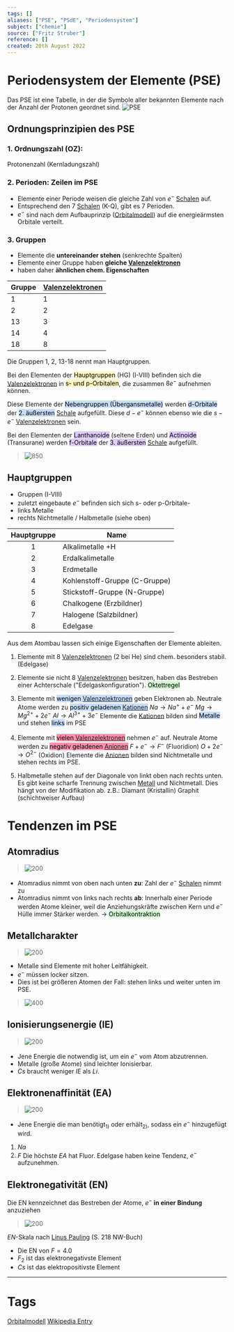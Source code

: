 ```yaml
---
tags: []
aliases: ["PSE", "PSdE", "Periodensystem"]
subject: ["chemie"]
source: ["Fritz Struber"]
reference: []
created: 20th August 2022
---
```


# Periodensystem der Elemente (PSE)
Das PSE ist eine Tabelle, in der die Symbole aller bekannten Elemente nach der Anzahl der Protonen geordnet sind.
![PSE](assets/PSE.png)
## Ordnungsprinzipien des PSE
### 1. Ordnungszahl (OZ):
Protonenzahl (Kernladungszahl)
### 2. Perioden: **Zeilen** im PSE
- Elemente einer Periode weisen die gleiche Zahl von $e^{-}$ [Schalen](Orbitalmodell.md) auf.
- Entsprechend den 7 [Schalen](Orbitalmodell.md) (K-Q), gibt es 7 Perioden.
- $e^{-}$ sind nach dem Aufbauprinzip ([Orbitalmodell](Orbitalmodell.md)) auf die energieärmsten Orbitale verteilt.
### 3. Gruppen
- Elemente die **untereinander stehen** (senkrechte Spalten)
- Elemente einer Gruppe haben **gleiche [Valenzelektronen](Valenzelektronen.md)**
- haben daher **ähnlichen chem. Eigenschaften**

| Gruppe | [Valenzelektronen](Valenzelektronen.md) |
| ------ | -------------------- |
| 1      | 1                    |
| 2      | 2                    |
| 13     | 3                    |
| 14     | 4                    |
| 18     | 8                    |

Die Gruppen 1, 2, 13-18 nennt man Hauptgruppen.

Bei den Elementen der <mark style="background: #FFF3A3A6;">Hauptgruppen</mark> (HG) (I-VIII) befinden sich die [Valenzelektronen](Valenzelektronen.md) in <mark style="background: #FFF3A3A6;">s- und p-Orbitalen</mark>, die zusammen $8 e^{-}$ aufnehmen können.

Diese Elemente der <mark style="background: #ADCCFFA6;">Nebengruppen (Übergansmetalle)</mark> werden <mark style="background: #ADCCFFA6;">d-Orbitale</mark> der <mark style="background: #ADCCFFA6;">2. äußersten</mark> [Schale](Orbitalmodell.md) aufgefüllt.
Diese $d-e^{-}$ können ebenso wie die $s-e^{-}$ [Valenzelektronen](Valenzelektronen.md) sein.

Bei den Elementen der <mark style="background: #D2B3FFA6;">Lanthanoide</mark> (seltene Erden) und <mark style="background: #D2B3FFA6;">Actinoide</mark> (Transurane) werden <mark style="background: #D2B3FFA6;">f-Orbitale</mark> der <mark style="background: #D2B3FFA6;">3. äußersten</mark> [Schale](Orbitalmodell.md) aufgefüllt.

>![850](assets/pse-orbs.png)

## Hauptgruppen
- Gruppen (I-VIII)
- zuletzt eingebaute $e^{-}$ befinden sich sich s- oder p-Orbitale-
- links Metalle
- rechts Nichtmetalle / Halbmetalle (siehe oben)

| Hauptgruppe | Name                          |
|:-----------:| ----------------------------- |
|      1      | Alkalimetalle +H              |
|      2      | Erdalkalimetalle              |
|      3      | Erdmetalle                    |
|      4      | Kohlenstoff-Gruppe (C-Gruppe) |
|      5      | Stickstoff-Gruppe (N-Gruppe)  |
|      6      | Chalkogene (Erzbildner)       |
|      7      | Halogene (Salzbildner)        |
|      8      | Edelgase                      |

Aus dem Atombau lassen sich einige Eigenschaften der Elemente ableiten.
1. Elemente mit 8 [Valenzelektronen](Valenzelektronen.md) (2 bei He) sind chem. besonders stabil. (Edelgase)
2. Elemente sie nicht 8 [Valenzelektronen](Valenzelektronen.md) besitzen, haben das Bestreben einer Achterschale ("Edelgaskonfiguration"). <mark style="background: #BBFABBA6;">Oktettregel</mark> 
3. Elemente mit <mark style="background: #ADCCFFA6;">wenigen [Valenzelektronen](Valenzelektronen.md)</mark> geben Elektronen ab.
   Neutrale Atome werden zu <mark style="background: #ADCCFFA6;">positiv geladenen [Kationen](Ionenbindung.md)</mark> 
   $Na\longrightarrow Na^{+}+e^{-}$
   $Mg\longrightarrow Mg^{2+}+2e^{-}$
   $Al\longrightarrow Al^{3+}+3e^{-}$
   Elemente die [Kationen](Ionenbindung.md) bilden sind <mark style="background: #ADCCFFA6;">Metalle</mark> und stehen <mark style="background: #ADCCFFA6;">links</mark> im PSE


4. Elemente mit <mark style="background: #FF5582A6;">vielen [Valenzelektronen](Valenzelektronen.md)</mark> nehmen $e^{-}$ auf.
   Neutrale Atome werden zu <mark style="background: #FF5582A6;">negativ geladenen [Anionen](Ionenbindung.md)</mark>
	$F+e^{-}\longrightarrow F^{-}$ (Fluoridion)
	$O+2e^{-}\longrightarrow O^{2-}$ (Oxidion)
	Elemente die [Anionen](Ionenbindung.md) bilden sind Nichtmetalle und stehen rechts im PSE.
5. Halbmetalle stehen auf der Diagonale von linkt oben nach rechts unten.
	Es gibt keine scharfe Trennung zwischen [Metall](Metallbindung.md) und Nichtmetall. Dies hängt von der Modifikation ab.
	z.B.: Diamant (Kristallin)
	Graphit (schichtweiser Aufbau)

# Tendenzen im PSE
## Atomradius
>![200](assets/x-ab_y-zu.png)
- Atomradius nimmt von oben nach unten **zu**:
  Zahl der $e^{-}$ [Schalen](Orbitalmodell.md) nimmt zu
- Atomradius nimmt von links nach rechts **ab**:
  Innerhalb einer Periode werden Atome kleiner, weil die Anziehungskräfte zwischen Kern und $e^{-}$ Hülle immer Stärker werden.
  $\rightarrow$ <mark style="background: #BBFABBA6;">Orbitalkontraktion</mark>
   
## Metallcharakter
>![200](assets/x-ab_y-zu.png)
- Metalle sind Elemente mit hoher Leitfähigkeit.
- $e^{-}$ müssen locker sitzen.
- Dies ist bei größeren Atomen der Fall: stehen links und weiter unten im PSE.

>![400](assets/LiCsAtome.png)
## Ionisierungsenergie (IE)
>![200](assets/x-zu_y-ab.png)
- Jene Energie die notwendig ist, um ein $e^{-}$ vom Atom abzutrennen.
- Metalle (große Atome) sind leichter Ionisierbar.
- $Cs$ braucht weniger *IE* als $Li$.
## Elektronenaffinität (EA)
>![200](assets/x-zu_y-ab.png)
- Jene Energie die man benötigt$_{1)}$ oder erhält$_{2)}$, sodass ein $e^{-}$ hinzugefügt wird.
1. $Na$
2. $F$
Die höchste *EA* hat Fluor.
Edelgase haben keine Tendenz, $e^{-}$ aufzunehmen.
## Elektronegativität (EN)
Die EN kennzeichnet das Bestreben der Atome, $e^{-}$ **in einer Bindung** anzuziehen
>![200](assets/x-zu_y-ab.png)

*EN*-Skala nach [Linus Pauling](https://de.wikipedia.org/wiki/Periodensystem#Elektronegativit%C3%A4t) (S. 218 NW-Buch)
- Die EN von $F=4.0$
- $F_{2}$ ist das elektronegativste Element
- $Cs$ ist das elektropositivste Element


---
# Tags
[Orbitalmodell](Orbitalmodell.md)
[Wikipedia Entry](https://de.wikipedia.org/wiki/Periodensystem)